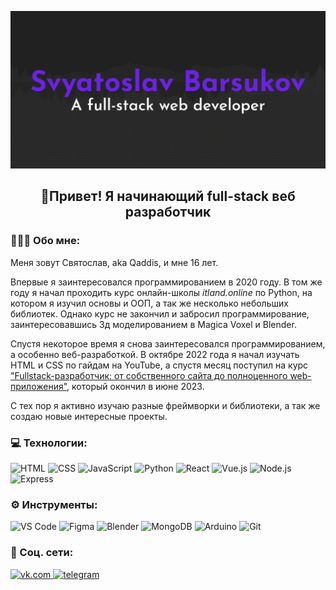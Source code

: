 ![Header](https://github.com/Qaddis/Qaddis/blob/main/assets/Banner.png)

<h2 align="center">👋Привет! Я начинающий full-stack веб разработчик</h1>

### 🧑🏼‍💻 Обо мне:

Меня зовут Святослав, aka Qaddis, и мне 16 лет.

Впервые я заинтересовался программированием в 2020 году.
В том же году я начал проходить курс онлайн-школы _itland.online_ по Python, на котором я изучил основы и ООП, а так же несколько небольших библиотек.
Однако курс не закончил и забросил программирование, заинтересовавшись 3д моделированием в Magica Voxel и Blender.

Спустя некоторое время я снова заинтересовался программированием, а особенно веб-разработкой. В октябре 2022 года я начал изучать HTML и CSS по гайдам на YouTube, а спустя месяц поступил на курс ["Fullstack-разработчик: от собственного сайта до полноценного web-приложения"](https://github.com/Qaddis/Qaddis/blob/main/assets/certificate.pdf), который окончил в июне 2023.

С тех пор я активно изучаю разные фреймворки и библиотеки, а так же создаю новые интересные проекты.

### 💻 Технологии:

![HTML](https://img.shields.io/badge/-HTML-171717?style=for-the-badge&logo=html5)
![CSS](https://img.shields.io/badge/-CSS-171717?style=for-the-badge&logo=css3&logoColor=1572B6)
![JavaScript](https://img.shields.io/badge/-JavaScript-171717?style=for-the-badge&logo=javascript)
![Python](https://img.shields.io/badge/-Python-171717?style=for-the-badge&logo=python)
![React](https://img.shields.io/badge/-React-171717?style=for-the-badge&logo=react)
![Vue.js](https://img.shields.io/badge/-Vue.js-171717?style=for-the-badge&logo=vuedotjs)
![Node.js](https://img.shields.io/badge/-Node.js-171717?style=for-the-badge&logo=nodedotjs)
![Express](https://img.shields.io/badge/-Express-171717?style=for-the-badge&logo=express)

### ⚙️ Инструменты:

![VS Code](https://img.shields.io/badge/-VS_Code-171717?style=for-the-badge&logo=visualstudiocode&logoColor=007ACC)
![Figma](https://img.shields.io/badge/-Figma-171717?style=for-the-badge&logo=figma&logoColor=F24E1E)
![Blender](https://img.shields.io/badge/-Blender-171717?style=for-the-badge&logo=blender)
![MongoDB](https://img.shields.io/badge/-MongoDB-171717?style=for-the-badge&logo=mongodb)
![Arduino](https://img.shields.io/badge/-Arduino-171717?style=for-the-badge&logo=arduino&logoColor=00878F)
![Git](https://img.shields.io/badge/-Git-171717?style=for-the-badge&logo=git)

### 📱 Соц. сети:

<div>
	<a href="https://vk.com/qaddis" target="_blank">
		<img width="50" height="50" src="https://img.icons8.com/color/96/vk-circled--v1.png" alt="vk.com"/>
	</a>
	<a href="https://t.me/qaddis" target="_blank">
		<img width="50" height="50" src="https://img.icons8.com/color/96/telegram-app--v1.png" alt="telegram"/>
	</a>
</div>
